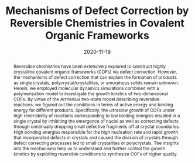 ---
title: "Mechanisms of Defect Correction by Reversible Chemistries in Covalent Organic Frameworks"
authors:
- You-Liang Zhu
- Huan-Yu Zhao
- Cui-Liu Fu
- Zhan-Wei Li
- Zhao-Yan Sun
- Zhongyuan Lu
date: "2020-11-19"
doi: "10.1021/acs.jpclett.0c02960"
publication_types: ["期刊文章"]
publication: "The Journal of Physical Chemistry Letters"
publication_short: "J. Phys. Chem. Lett."
abstract: "Reversible chemistries have been extensively explored to  construct highly crystalline covalent organic frameworks (COFs) via  defect correction. However, the mechanisms of defect correction that can  explain the formation of products as single crystals,  polycrystal/crystallites, or amorphous solids remain unknown. Herein, we  employed molecular dynamics simulations combined with a polymerization  model to investigate the growth kinetics of two-dimensional COFs. By  virtue of the Arrhenius two-state model describing reversible reactions,  we figured out the conditions in terms of active energy and binding  energy for different products. Specifically, the ultraslow growth of  COFs under high reversibility of reactions corresponding to low binding  energies resulted in a single crystal by inhibiting the emergence of  nuclei as well as correcting defects through continually dropping small  defective fragments off at crystal boundaries. High bonding energies  responsible for the high nucleation rate and rapid growth that  incorporated defects in crystals and caused the division of crystals  through defect correcting processes led to small crystallites or  polycrystals. The insights into the mechanisms help us to understand and  further control the growth kinetics by exploiting reversible conditions  to synthesize COFs of higher quality."
url_pdf: "https://doi.org/10.1021/acs.jpclett.0c02960"
---